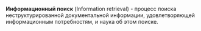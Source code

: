 **Информационный поиск** (Information retrieval) - процесс поиска неструктурированной документальной информации, удовлетворяющей информационным потребностям, и наука об этом поиске.